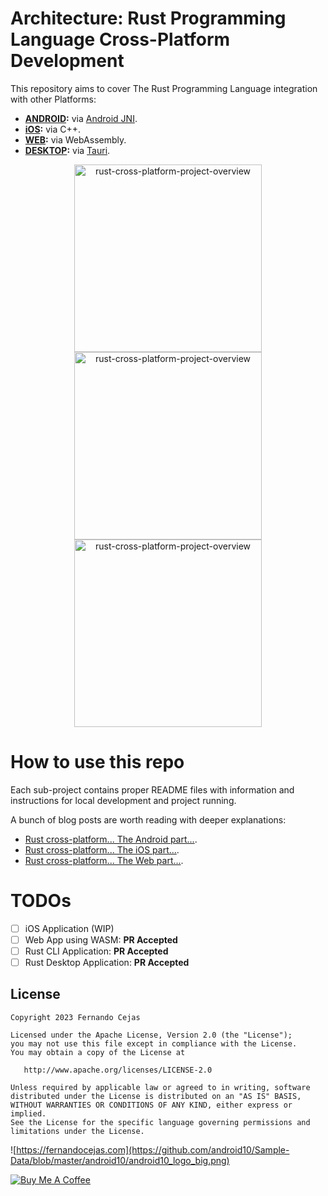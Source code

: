 # Architecture: Rust Programming Language Cross-Platform Development

This repository aims to cover The Rust Programming Language integration with other Platforms:

 - **[ANDROID](android-sample/):** via [Android JNI](https://developer.android.com/training/articles/perf-jni).
 - **[iOS](ios-sample/):** via C++.
 - **[WEB](web-sample/):** via WebAssembly.
 - **[DESKTOP](desktop-sample/):** via [Tauri](https://tauri.app/).

<p align="center">
 <img src="https://github.com/android10/Rust-Cross-Platform-Development/assets/1360604/18d8a3f2-a487-4b2a-9000-1e4e52ab58d3" width="300" alt="rust-cross-platform-project-overview"/>
 <img src="https://github.com/android10/Rust-Cross-Platform-Development/assets/1360604/18d8a3f2-a487-4b2a-9000-1e4e52ab58d3" width="300" alt="rust-cross-platform-project-overview"/>
 <img src="https://github.com/android10/Rust-Cross-Platform-Development/assets/1360604/18d8a3f2-a487-4b2a-9000-1e4e52ab58d3" width="300" alt="rust-cross-platform-project-overview"/>
</p>


# How to use this repo

Each sub-project contains proper README files with information and instructions for local development and project running.  

A bunch of blog posts are worth reading with deeper explanations:

 - [Rust cross-platform... The Android part...](https://fernandocejas.com/blog/engineering/2023-07-27-rust-cross-platform-android/).
 - [Rust cross-platform... The iOS part...]().
 - [Rust cross-platform... The Web part...]().

# TODOs

 - [ ] iOS Application (WIP)
 - [ ] Web App using WASM: **PR Accepted**
 - [ ] Rust CLI Application: **PR Accepted**
 - [ ] Rust Desktop Application: **PR Accepted**

## License

    Copyright 2023 Fernando Cejas

    Licensed under the Apache License, Version 2.0 (the "License");
    you may not use this file except in compliance with the License.
    You may obtain a copy of the License at

       http://www.apache.org/licenses/LICENSE-2.0

    Unless required by applicable law or agreed to in writing, software
    distributed under the License is distributed on an "AS IS" BASIS,
    WITHOUT WARRANTIES OR CONDITIONS OF ANY KIND, either express or implied.
    See the License for the specific language governing permissions and
    limitations under the License.


![https://fernandocejas.com](https://github.com/android10/Sample-Data/blob/master/android10/android10_logo_big.png)

<a href="https://www.buymeacoffee.com/android10" target="_blank"><img src="https://www.buymeacoffee.com/assets/img/custom_images/orange_img.png" alt="Buy Me A Coffee" style="height: auto !important;width: auto !important;" ></a>
